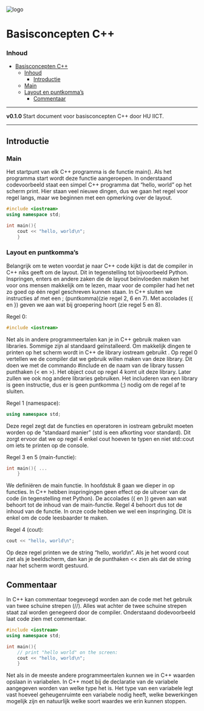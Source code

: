 ![logo](../c++/img/ISO_C++_Logo.svg) [](logo-id)

# Basisconcepten C++[](title-id)

### Inhoud[](toc-id)

- [Basisconcepten C++](#basisconcepten-c)
  - [Inhoud](#inhoud)
    - [Introductie](#introductie)
  - [Main](#main)
  - [Layout en puntkomma’s](#layout-en-puntkommas)
    - [Commentaar](#commentaar)

---

**v0.1.0 [](version-id)** Start document voor basisconcepten C++ door HU IICT[](author-id).

---

## Introductie

### Main

Het startpunt van elk C++ programma is de functie main(). Als het programma start wordt deze functie aangeroepen. In onderstaand codevoorbeeld staat een simpel C++ programma dat “hello, world” op het scherm print. Hier staan veel nieuwe dingen, dus we gaan het regel voor regel langs, maar we beginnen met een opmerking over de layout.

```c++
#include <iostream> 
using namespace std;

int main(){ 
    cout << "hello, world\n"; 
    }
```

### Layout en puntkomma’s

Belangrijk om te weten voordat je naar C++ code kijkt is dat de compiler in C++ niks geeft om de layout. Dit in tegenstelling tot bijvoorbeeld Python. Inspringen, enters en andere zaken die de layout beïnvloeden maken het voor ons mensen makkelijk om te lezen, maar voor de compiler had het net zo goed op één regel geschreven kunnen staan. In C++ sluiten we instructies af met een ; (puntkomma)(zie regel 2, 6 en 7). Met accolades ({ en }) geven we aan wat bij groepering hoort (zie regel 5 en 8).

Regel 0:

```c++
#include <iostream> 
```

Net als in andere programmeertalen kan je in C++ gebruik maken van libraries. Sommige zijn al standaard geïnstalleerd. Om makkelijk dingen te printen op het scherm wordt in C++ de library iostream gebruikt . Op regel 0 vertellen we de compiler dat we gebruik willen maken van deze library. Dit doen we met de commando #include en de naam van de library tussen punthaken (< en >). Het object cout op regel 4 komt uit deze library. Later zullen we ook nog andere libraries gebruiken. Het includeren van een library is geen instructie, dus er is geen puntkomma (;) nodig om de regel af te sluiten.

Regel 1 (namespace):

```c++
using namespace std;
```

Deze regel zegt dat de functies en operatoren in iostream gebruikt moeten worden op de “standaard manier” (std is een afkorting voor standard). Dit zorgt ervoor dat we op regel 4 enkel cout hoeven te typen en niet std::cout om iets te printen op de console.

Regel 3 en 5 (main-functie):

```c++
int main(){ ...
    }
```

We definiëren de main functie. In hoofdstuk 8 gaan we dieper in op functies. In C++ hebben inspringingen geen effect op de uitvoer van de code (in tegenstelling met Python). De accolades ({ en }) geven aan wat behoort tot de inhoud  van de main-functie. Regel 4 behoort dus tot de inhoud van de functie. In onze code hebben we wel een inspringing. Dit is enkel om de code leesbaarder te maken.

Regel 4 (cout):

```c++
cout << "hello, world\n"; 
```

Op deze regel printen we de string “hello, world\\n”. Als je het woord cout ziet als je beeldscherm, dan kan je de punthaken << zien als dat de string naar het scherm wordt gestuurd.

## Commentaar

In C++ kan commentaar toegevoegd worden aan de code met het gebruik van twee schuine strepen (//). Alles wat achter de twee schuine strepen staat zal worden genegeerd door de compiler. Onderstaand dodevoorbeeld laat code zien met commentaar.

```c++
#include <iostream> 
using namespace std;

int main(){
    // print "hello world" on the screen: 
    cout << "hello, world\n"; 
    }
```

Net als in de meeste andere programmeertalen kunnen we in C++ waarden opslaan in variabelen. In C++ moet bij de declaratie van de variabele aangegeven worden van welke type het is. Het type van een variabele legt vast hoeveel geheugenruimte een variabele nodig heeft, welke bewerkingen mogelijk zijn en natuurlijk welke soort waardes we erin kunnen stoppen.
